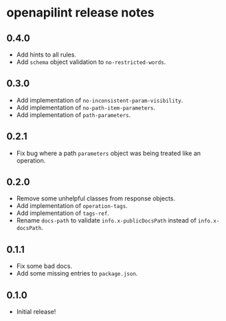 openapilint release notes
============================

0.4.0
-----
* Add hints to all rules.
* Add `schema` object validation to `no-restricted-words`.

0.3.0
-----
* Add implementation of `no-inconsistent-param-visibility`.
* Add implementation of `no-path-item-parameters`.
* Add implementation of `path-parameters`.

0.2.1
-----
* Fix bug where a path `parameters` object was being treated like an operation.

0.2.0
-----
* Remove some unhelpful classes from response objects.
* Add implementation of `operation-tags`.
* Add implementation of `tags-ref`.
* Rename `docs-path` to validate `info.x-publicDocsPath` instead of `info.x-docsPath`.

0.1.1
-----
* Fix some bad docs.
* Add some missing entries to `package.json`.

0.1.0
-----
* Initial release!
